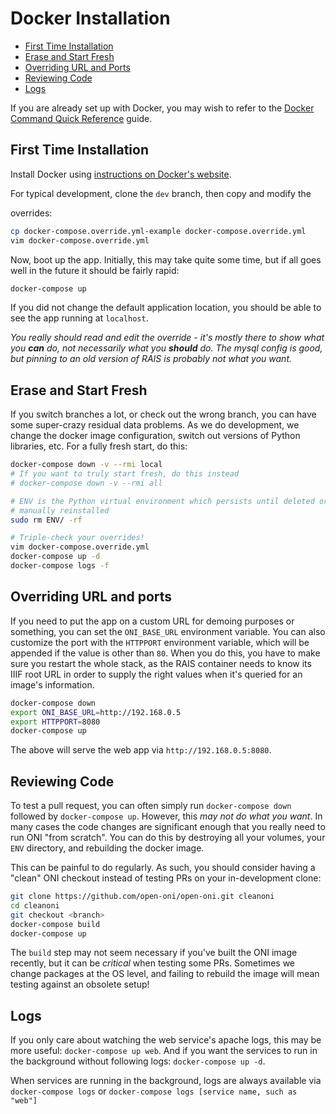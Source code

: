 # Docker Installation

- [First Time Installation](#first-time-installation)
- [Erase and Start Fresh](#erase-and-start-fresh)
- [Overriding URL and Ports](#overriding-url-and-ports)
- [Reviewing Code](#reviewing-code)
- [Logs](#logs)

If you are already set up with Docker, you may wish to refer to the
[Docker Command Quick Reference](/docs/advanced/docker-reference.md) guide.

## First Time Installation

Install Docker using [instructions on Docker's website](https://www.docker.com/products/docker-desktop).

For typical development, clone the `dev` branch, then copy and modify the

overrides:

```bash
cp docker-compose.override.yml-example docker-compose.override.yml
vim docker-compose.override.yml
```

Now, boot up the app. Initially, this may take quite some time, but if all goes well in the future it should be fairly rapid:

```bash
docker-compose up
```

If you did not change the default application location, you should be able to see the app running at `localhost`.

*You really should read and edit the override - it's mostly there to show what
you **can** do, not necessarily what you **should** do.  The mysql config is
good, but pinning to an old version of RAIS is probably not what you want.*

## Erase and Start Fresh

If you switch branches a lot, or check out the wrong branch, you can have some
super-crazy residual data problems.  As we do development, we change the docker
image configuration, switch out versions of Python libraries, etc.  For a fully
fresh start, do this:

```bash
docker-compose down -v --rmi local
# If you want to truly start fresh, do this instead
# docker-compose down -v --rmi all

# ENV is the Python virtual environment which persists until deleted or
# manually reinstalled
sudo rm ENV/ -rf

# Triple-check your overrides!
vim docker-compose.override.yml
docker-compose up -d
docker-compose logs -f
```

## Overriding URL and ports

If you need to put the app on a custom URL for demoing purposes or something,
you can set the `ONI_BASE_URL` environment variable.  You can also customize the
port with the `HTTPPORT` environment variable, which will be appended if the
value is other than `80`.  When you do this, you have to
make sure you restart the whole stack, as the RAIS container needs to know its
IIIF root URL in order to supply the right values when it's queried for an
image's information.

```bash
docker-compose down
export ONI_BASE_URL=http://192.168.0.5
export HTTPPORT=8080
docker-compose up
```

The above will serve the web app via `http://192.168.0.5:8080`.

## Reviewing Code

To test a pull request, you can often simply run `docker-compose down` followed
by `docker-compose up`.  However, this *may not do what you want*.  In many
cases the code changes are significant enough that you really need to run ONI
"from scratch".  You can do this by destroying all your volumes, your `ENV`
directory, and rebuilding the docker image.

This can be painful to do regularly.  As such, you should consider having a
"clean" ONI checkout instead of testing PRs on your in-development clone:

```bash
git clone https://github.com/open-oni/open-oni.git cleanoni
cd cleanoni
git checkout <branch>
docker-compose build
docker-compose up
```

The `build` step may not seem necessary if you've built the ONI image recently,
but it can be *critical* when testing some PRs.  Sometimes we change packages
at the OS level, and failing to rebuild the image will mean testing against an
obsolete setup!

## Logs

If you only care about watching the web service's apache logs, this may be more
useful: `docker-compose up web`.  And if you want the services to run in the
background without following logs: `docker-compose up -d`.

When services are running in the background, logs are always available via
`docker-compose logs` or `docker-compose logs [service name, such as "web"]`
